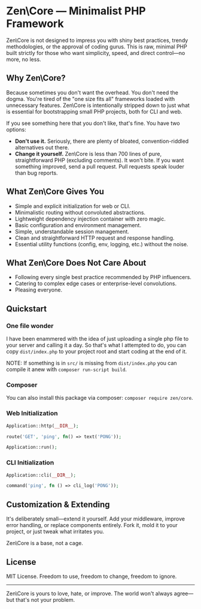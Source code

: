 # Zen\Core — Minimalist PHP Framework

Zen\Core is not designed to impress you with shiny best practices, trendy methodologies, or the approval of coding gurus. This is raw, minimal PHP built strictly for those who want simplicity, speed, and direct control—no more, no less.

## Why Zen\Core?

Because sometimes you don't want the overhead. You don't need the dogma. You're tired of the "one size fits all" frameworks loaded with unnecessary features. Zen\Core is intentionally stripped down to just what is essential for bootstrapping small PHP projects, both for CLI and web.

If you see something here that you don't like, that's fine. You have two options:

- **Don't use it.** Seriously, there are plenty of bloated, convention-riddled alternatives out there.
- **Change it yourself.** Zen\Core is less than 700 lines of pure, straightforward PHP (excluding comments). It won't bite. If you want something improved, send a pull request. Pull requests speak louder than bug reports.

## What Zen\Core Gives You

- Simple and explicit initialization for web or CLI.
- Minimalistic routing without convoluted abstractions.
- Lightweight dependency injection container with zero magic.
- Basic configuration and environment management.
- Simple, understandable session management.
- Clean and straightforward HTTP request and response handling.
- Essential utility functions (config, env, logging, etc.) without the noise.

## What Zen\Core Does Not Care About

- Following every single best practice recommended by PHP influencers.
- Catering to complex edge cases or enterprise-level convolutions.
- Pleasing everyone.

## Quickstart

### One file wonder

I have been enammered with the idea of just uploading a single php file to your server and calling it a day.
So that's what I attempted to do, you can copy `dist/index.php` to your project root and start coding at the end of it.

NOTE: If something is in `src/` is missing from `dist/index.php` you can compile it anew with `composer run-script build`.

### Composer

You can also install this package via composer: `composer require zen/core`.

### Web Initialization

```php
Application::http(__DIR__);

route('GET', 'ping', fn() => text('PONG'));

Application::run();
```

### CLI Initialization

```php
Application::cli(__DIR__);

command('ping', fn () => cli_log('PONG'));
```

## Customization & Extending

It's deliberately small—extend it yourself. Add your middleware, improve error handling, or replace components entirely. Fork it, mold it to your project, or just tweak what irritates you.

Zen\Core is a base, not a cage.

## License

MIT License. Freedom to use, freedom to change, freedom to ignore.

---

Zen\Core is yours to love, hate, or improve. The world won't always agree—but that's not your problem.

